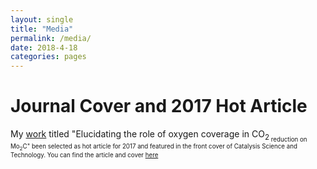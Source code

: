 ```yaml
---
layout: single
title: "Media"
permalink: /media/
date: 2018-4-18
categories: pages
---
```


# Journal Cover and 2017 Hot Article
My [work](http://pubs.rsc.org/en/content/articlelanding/2017/cy/c7cy01810j#!divAbstract) titled "Elucidating the role of oxygen coverage in CO<sub>2<sub> reduction on Mo<sub>2</sub>C" been selected as hot article for 2017 and featured in the front cover of Catalysis Science and Technology. You can find the article and cover [here](http://pubs.rsc.org/en/content/articlelanding/2017/cy/c7cy01810j#!divAbstract)
